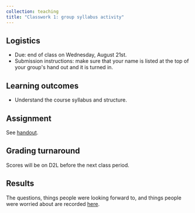 ```yaml
---
collection: teaching
title: "Classwork 1: group syllabus activity"
---
```


## Logistics
* Due: end of class on Wednesday, August 21st.
* Submission instructions: make sure that your name is listed at the top of
	your group's hand out and it is turned in.

## Learning outcomes
* Understand the course syllabus and structure.

## Assignment

See
[handout](https://fangtian-zhong.github.io/teaching/csci112-spring-2025/lectures/first_day_activity_112.docx).

## Grading turnaround

Scores will be on D2L before the next class period.

## Results

The questions, things people were looking forward to, and things people were
worried about are recorded [here](https://fangtian-zhong.github.io/teaching/csci112-spring-2025/lectures/day1).

